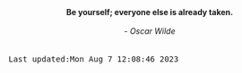 
<div align="center"><b><span>Be yourself; everyone else is already taken.</span></b><br><br><i> - Oscar Wilde</i></div>
<br><br><kbd>Last updated:Mon Aug  7 12:08:46 2023</kbd>